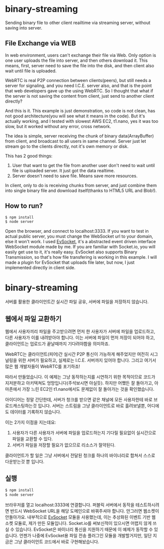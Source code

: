 # binary-streaming
Sending binary file to other client reailtime via streaming server, without saving into server.


## File Exchange via WEB
In web environment, users can't exchange their file via Web. Only option is one user uploads the file into server, and then others download it.
This means, first, server need to save the file into the disk, and then client also wait until file is uploaded.

WebRTC is real P2P connection between clients(peers), but still needs a server for signaling, and you need I.C.E. server also, and that is the point that web developers gave up the using WebRTC.
So I thought that what if the server is not saving the content from client, just send to another client directly?

And this is it. This example is just demonstration, so code is not clean, has not good architecture(you will see what it means in the code).
But it's actually working, and I tested with slowest AWS EC2, t1.nano, yes it was too slow, but it worked without any error, cross network.

The idea is simple, server receiving the chunk of binary data(ArrayBuffer) from client, and broadcast to all users in same channel.
Server just let stream go to the clients directly, not it's own memory or disk.

This has 2 good things:
1. User that want to get the file from another user don't need to wait until file is uploaded server. It just got the data realtime.
2. Server doesn't need to save file. Means save more resources.

In client, only to do is receiving chunks from server, and just combine them into single binary file and download itself(thanks to HTML5 URL and Blob!).


## How to run?
```bash
$ npm install
$ node server
```

Open the browser, and connect to localhost:3333.
If you want to test in actual public server, you must change the WebSocket url to your domain, else it won't work.
I used [EvSocket](https://www.npmjs.com/package/evsocket), it's a abstracted event driven interface WebSocket module made by me.
If you are familiar with Socket.io, you will easily get use to it, it's really easy.
EvSocket also supports Binary Transmission, so that's how file transfering is working in this example.
I will made a plugin for EvSocket that uploads file later, but now, I just implemented directly in client side.


# binary-streaming
서버를 활용한 클라이언트간 실시간 파일 공유, 서버에 파일을 저장하지 않습니다.

## 웹에서 파일 교환하기
웹에서 사용자끼리 파일을 주고받으려면 먼저 한 사용자가 서버에 파일을 업로드하고, 다른 사용자가 이를 내려받아야 합니다.
이는 서버에 파일이 먼저 저장이 되어야 하고, 클라이언트는 업로드가 끝날때까지 기다려야함을 의미하죠.

WebRTC는 클라이언트(피어)간 실시간 P2P 통신이 가능하게 해주었지만 여전히 시그널링을 위한 서버가 필요하고, 실제로는 I.C.E. 서버까지 있어야 합니다. 그리고 여기서 많은 웹 개발자들이 WebRTC를 포기하죠!

따라서 만들었습니다. 이 예제는 그냥 동작하는지를 시연하기 위한 목적이므로 코드가 지저분하고 아키텍쳐도 엉망입니다(주석보시면 아실듯).
하지만 어쨌든 잘 돌아가고, 아마존에서 가장 느린 EC2인 t1.nano에서도 문제없이 잘 돌아가는 것을 확인했습니다.

아이디어는 정말 간단한데, 서버가 청크를 받으면 같은 채널에 모든 사용자한테 바로 브로드캐스팅하는것 입니다.
서버는 스트림을 그냥 클라이언트로 바로 흘려보낼뿐, 어디에도 데이터를 기록하지 않습니다.

이는 2가지 이점을 지는데요:
1. 사용자가 다른 사용자가 서버에 파일을 업로드하는지 기다릴 필요없이 실시간으로 파일을 교환할 수 있다.
2. 서버가 파일을 저장할 필요가 없으므로 리소스가 절약된다.

클라이언트가 할 일은 그냥 서버에서 전달된 청크를 하나의 바이너리로 합쳐서 스스로 다운받는것 뿐 입니다.


## 실행
```bash
$ npm install
$ node server
```

브라우저를 열고 localhost:3333에 연결합니다.
퍼블릭 서버에서 동작을 테스트하시려면 반드시 WebSocket URL을 해당 도메인으로 바꿔주셔야 합니다. 안그러면 웹소켓이 안돌아가요.
내부적으로 [EvSocket](https://www.npmjs.com/package/evsocket) 모듈을 사용했는데, 이는 추상화된 이벤트 기반 웹 소켓 모듈로, 제가 만든 모듈입니다.
Socket.io를 써보신적이 있으시면 어렵지 않게 쓰실 수 있습니다.
EvSocket은 바이너리 통신을 지원하기 때문에 이 예제가 동작할 수 있습니다.
언젠가 나중에 EvSocket용 파일 전송 플러그인 모듈을 개발할거지만, 일단 지금은 그냥 클라이언트 코드에서 바로 구현해놨습니다.